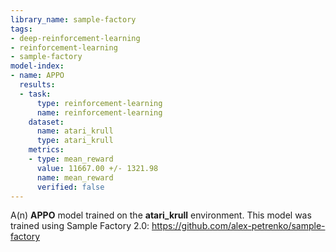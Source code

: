 ```yaml
---
library_name: sample-factory
tags:
- deep-reinforcement-learning
- reinforcement-learning
- sample-factory
model-index:
- name: APPO
  results:
  - task:
      type: reinforcement-learning
      name: reinforcement-learning
    dataset:
      name: atari_krull
      type: atari_krull
    metrics:
    - type: mean_reward
      value: 11667.00 +/- 1321.98
      name: mean_reward
      verified: false
---
```


A(n) **APPO** model trained on the **atari_krull** environment.
This model was trained using Sample Factory 2.0: https://github.com/alex-petrenko/sample-factory
    